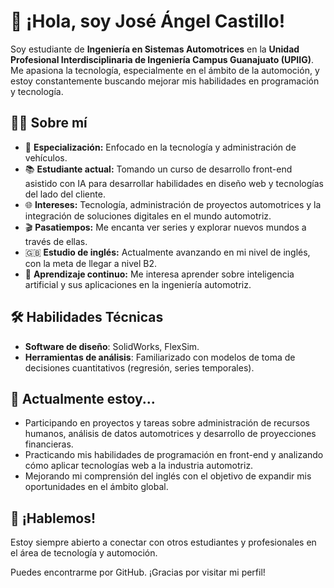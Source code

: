 
# 👋 ¡Hola, soy José Ángel Castillo!

Soy estudiante de **Ingeniería en Sistemas Automotrices** en la **Unidad Profesional Interdisciplinaria de Ingeniería Campus Guanajuato (UPIIG)**. Me apasiona la tecnología, especialmente en el ámbito de la automoción, y estoy constantemente buscando mejorar mis habilidades en programación y tecnología.

## 👨‍💻 Sobre mí
- 🚗 **Especialización:** Enfocado en la tecnología y administración de vehículos.
- 📚 **Estudiante actual:** Tomando un curso de desarrollo front-end asistido con IA para desarrollar habilidades en diseño web y tecnologías del lado del cliente.
- 🌐 **Intereses:** Tecnología, administración de proyectos automotrices y la integración de soluciones digitales en el mundo automotriz.
- 🎬 **Pasatiempos:** Me encanta ver series y explorar nuevos mundos a través de ellas.
- 🇬🇧 **Estudio de inglés:** Actualmente avanzando en mi nivel de inglés, con la meta de llegar a nivel B2.
- 🚀 **Aprendizaje continuo:** Me interesa aprender sobre inteligencia artificial y sus aplicaciones en la ingeniería automotriz.

## 🛠️ Habilidades Técnicas
- **Software de diseño**: SolidWorks, FlexSim.
- **Herramientas de análisis**: Familiarizado con modelos de toma de decisiones cuantitativos (regresión, series temporales).
  
## 🌱 Actualmente estoy...
- Participando en proyectos y tareas sobre administración de recursos humanos, análisis de datos automotrices y desarrollo de proyecciones financieras.
- Practicando mis habilidades de programación en front-end y analizando cómo aplicar tecnologías web a la industria automotriz.
- Mejorando mi comprensión del inglés con el objetivo de expandir mis oportunidades en el ámbito global.

## 💬 ¡Hablemos!
Estoy siempre abierto a conectar con otros estudiantes y profesionales en el área de tecnología y automoción. 

Puedes encontrarme por GitHub. ¡Gracias por visitar mi perfil!
